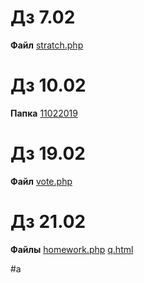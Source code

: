 # Дз 7.02
**Файл** [stratch.php](https://github.com/nikita8941109/Proba/blob/master/%D1%81%D1%82%D0%B0%D1%80%D1%8B%D0%B5%20%D0%B4%D0%BE%D0%BC%D0%B0%D1%88%D0%BD%D0%B8%D0%B5%20%D1%80%D0%B0%D0%B1%D0%BE%D1%82%D1%8B/scratch.php)

# Дз 10.02
**Папка** [11022019](https://github.com/nikita8941109/Proba/tree/master/11022019)

# Дз 19.02
**Файл** [vote.php](https://github.com/nikita8941109/Proba/blob/master/%D1%81%D1%82%D0%B0%D1%80%D1%8B%D0%B5%20%D0%B4%D0%BE%D0%BC%D0%B0%D1%88%D0%BD%D0%B8%D0%B5%20%D1%80%D0%B0%D0%B1%D0%BE%D1%82%D1%8B/vote.php)

# Дз 21.02
**Файлы** [homework.php](https://github.com/nikita8941109/Proba/blob/master/homework.php)
[q.html](https://github.com/nikita8941109/Proba/blob/master/q.html)

#a
